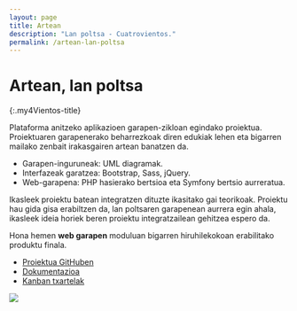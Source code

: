 ```yaml
---
layout: page
title: Artean 
description: "Lan poltsa - Cuatrovientos."
permalink: /artean-lan-poltsa
---
```


# Artean, lan poltsa
{:.my4Vientos-title}


Plataforma anitzeko aplikazioen garapen-zikloan egindako proiektua.
Proiektuaren garapenerako beharrezkoak diren edukiak lehen eta bigarren mailako zenbait irakasgairen artean banatzen da.
- Garapen-inguruneak: UML diagramak.
- Interfazeak garatzea: Bootstrap, Sass, jQuery.
- Web-garapena: PHP hasierako bertsioa eta Symfony bertsio aurreratua.

Ikasleek proiektu batean integratzen dituzte ikasitako gai teorikoak.
Proiektu hau gida gisa erabiltzen da, lan poltsaren garapenean aurrera egin ahala, ikasleek ideia horiek beren proiektu integratzailean gehitzea espero da.

Hona hemen **web garapen** moduluan bigarren hiruhilekokoan erabilitako produktu finala.

- [Proiektua GitHuben](https://github.com/AnderFrago/artean-bolsa-empleo)
- [Dokumentazioa](https://github.com/anderfrago/artean-bolsa-empleo/blob/master/dw_EV02_Artean_BolsaEmpleo-sym44.pdf)
- [Kanban txartelak](https://github.com/AnderFrago/artean-bolsa-empleo/projects/2#card-30720234)

<div class="container">
    <div class="row">
        <div class="col-4 mx-auto">
            <img class="img-fluid"  src="{{ 'assets/images/artean-removebg.png' }}" >
        </div>
    </div>
</div>

